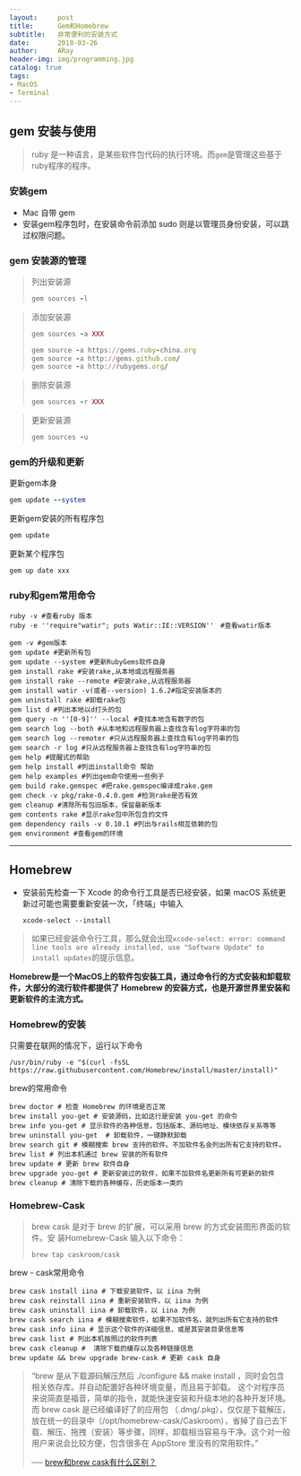 ```yaml
---
layout:     post
title:      Gem和Homebrew
subtitle:   非常便利的安装方式
date:       2018-03-26
author:     ARay
header-img: img/programming.jpg
catalog: true
tags:
- MacOS
- Terminal
---
```


gem 安装与使用
---

> ruby 是一种语言，是某些软件包代码的执行环境。而`gem`是管理这些基于ruby程序的程序。

### 安装gem

- Mac 自带 gem
- 安装gem程序包时，在安装命令前添加 sudo 则是以管理员身份安装，可以跳过权限问题。

### gem 安装源的管理

> 列出安装源
>
> ```ruby
> gem sources -l
> ```



> 添加安装源
>
> ```ruby
> gem sources -a XXX
> ```
>
> ```ruby
> gem source -a https://gems.ruby-china.org
> gem source -a http://gems.github.com/
> gem source -a http://rubygems.org/
> ```



> 删除安装源
>
> ```ruby
> gem sources -r XXX
> ```



> 更新安装源
>
> ```ruby
> gem sources -u
> ```



### gem的升级和更新

更新gem本身

```ruby
gem update --system
```

更新gem安装的所有程序包

```ruby
gem update
```

更新某个程序包

```ruby
gem up date xxx
```

### ruby和gem常用命令

```
ruby -v #查看ruby 版本
ruby -e ''require"watir"; puts Watir::IE::VERSION''　#查看watir版本

gem -v #gem版本
gem update #更新所有包
gem update --system #更新RubyGems软件自身
gem install rake #安装rake,从本地或远程服务器
gem install rake --remote #安装rake,从远程服务器
gem install watir -v(或者--version) 1.6.2#指定安装版本的
gem uninstall rake #卸载rake包
gem list d #列出本地以d打头的包
gem query -n ''[0-9]'' --local #查找本地含有数字的包
gem search log --both #从本地和远程服务器上查找含有log字符串的包
gem search log --remoter #只从远程服务器上查找含有log字符串的包
gem search -r log #只从远程服务器上查找含有log字符串的包
gem help #提醒式的帮助
gem help install #列出install命令 帮助
gem help examples #列出gem命令使用一些例子
gem build rake.gemspec #把rake.gemspec编译成rake.gem
gem check -v pkg/rake-0.4.0.gem #检测rake是否有效
gem cleanup #清除所有包旧版本，保留最新版本
gem contents rake #显示rake包中所包含的文件
gem dependency rails -v 0.10.1 #列出与rails相互依赖的包
gem environment #查看gem的环境
```

------

Homebrew
---

- 安装前先检查一下 Xcode 的命令行工具是否已经安装，如果 macOS 系统更新过可能也需要重新安装一次，「终端」中输入

  ```
  xcode-select --install
  ```

> 如果已经安装命令行工具，那么就会出现`xcode-select: error: command line tools are already installed, use "Software Update" to install updates`的提示信息。

**Homebrew是一个MacOS上的软件包安装工具，通过命令行的方式安装和卸载软件，大部分的流行软件都提供了 Homebrew 的安装方式，也是开源世界里安装和更新软件的主流方式。**

### Homebrew的安装

只需要在联网的情况下，运行以下命令

```
/usr/bin/ruby -e "$(curl -fsSL https://raw.githubusercontent.com/Homebrew/install/master/install)"
```

brew的常用命令

```
brew doctor # 检查 Homebrew 的环境是否正常
brew install you-get # 安装源码，比如这行是安装 you-get 的命令
brew info you-get # 显示软件的各种信息，包括版本、源码地址、模块依存关系等等
brew uninstall you-get  # 卸载软件，一键静默卸载
brew search git # 模糊搜索 brew 支持的软件。不加软件名会列出所有它支持的软件。
brew list # 列出本机通过 brew 安装的所有软件
brew update # 更新 brew 软件自身
brew upgrade you-get # 更新安装过的软件，如果不加软件名更新所有可更新的软件
brew cleanup # 清除下载的各种缓存，历史版本一类的
```

### Homebrew-Cask

> brew cask 是对于 brew 的扩展，可以采用 brew 的方式安装图形界面的软件。安 装Homebrew-Cask 输入以下命令：
>
> ```
> brew tap caskroom/cask
> ```

brew - cask常用命令

```
brew cask install iina # 下载安装软件，以 iina 为例
brew cask reinstall iina # 重新安装软件，以 iina 为例
brew cask uninstall iina # 卸载软件，以 iina 为例
brew cask search iina # 模糊搜索软件，如果不加软件名，就列出所有它支持的软件
brew cask info iina # 显示这个软件的详细信息，或是其安装目录信息等
brew cask list # 列出本机按照过的软件列表
brew cask cleanup #  清除下载的缓存以及各种链接信息
brew update && brew upgrade brew-cask # 更新 cask 自身
```

> “brew 是从下载源码解压然后 ./configure && make install ，同时会包含相关依存库。并自动配置好各种环境变量，而且易于卸载。 这个对程序员来说简直是福音，简单的指令，就能快速安装和升级本地的各种开发环境。而 brew cask 是已经编译好了的应用包 （.dmg/.pkg），仅仅是下载解压，放在统一的目录中（/opt/homebrew-cask/Caskroom），省掉了自己去下载、解压、拖拽（安装）等步骤，同样，卸载相当容易与干净。这个对一般用户来说会比较方便，包含很多在 AppStore 里没有的常用软件。”
>
> ── [brew和brew cask有什么区别？][1]

[1]: https://www.zhihu.com/question/22624898